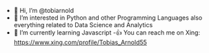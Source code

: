 - 👋 Hi, I’m @tobiarnold
- 👀 I’m interested in Python and other Programming Languages also everything related to Data Science and Analytics
- 🌱 I’m currently learning Javascript
-👍 You can reach me on Xing: https://www.xing.com/profile/Tobias_Arnold55

